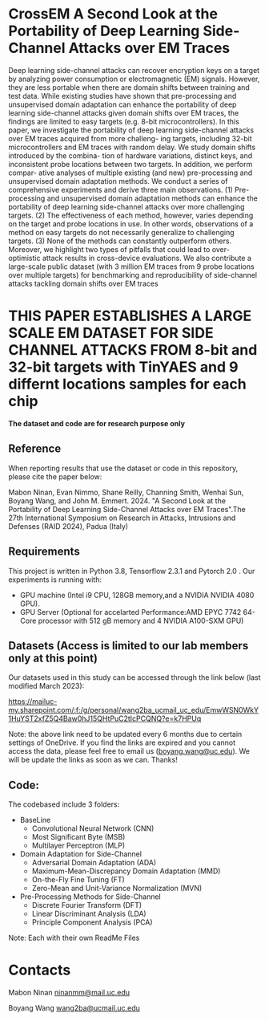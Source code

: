 # CrossEM A Second Look at the Portability of Deep Learning Side-Channel Attacks over EM Traces

Deep learning side-channel attacks can recover encryption keys on a target by analyzing power consumption or electromagnetic (EM)
signals. However, they are less portable when there are domain shifts between training and test data. While existing studies have
shown that pre-processing and unsupervised domain adaptation can enhance the portability of deep learning side-channel attacks
given domain shifts over EM traces, the findings are limited to easy targets (e.g. 8-bit microcontrollers).
In this paper, we investigate the portability of deep learning side-channel attacks over EM traces acquired from more challeng-
ing targets, including 32-bit microcontrollers and EM traces with random delay. We study domain shifts introduced by the combina-
tion of hardware variations, distinct keys, and inconsistent probe locations between two targets. In addition, we perform compar-
ative analyses of multiple existing (and new) pre-processing and unsupervised domain adaptation methods. We conduct a series of
comprehensive experiments and derive three main observations. (1) Pre-processing and unsupervised domain adaptation methods
can enhance the portability of deep learning side-channel attacks over more challenging targets. (2) The effectiveness of each method,
however, varies depending on the target and probe locations in use. In other words, observations of a method on easy targets do
not necessarily generalize to challenging targets. (3) None of the methods can constantly outperform others. Moreover, we highlight
two types of pitfalls that could lead to over-optimistic attack results in cross-device evaluations. We also contribute a large-scale public
dataset (with 3 million EM traces from 9 probe locations over multiple targets) for benchmarking and reproducibility of side-channel
attacks tackling domain shifts over EM traces 

# THIS PAPER ESTABLISHES A LARGE SCALE EM DATASET FOR SIDE CHANNEL ATTACKS FROM 8-bit and 32-bit targets with TinYAES and 9 differnt locations samples for each chip

**The dataset and code are for research purpose only**

## Reference
When reporting results that use the dataset or code in this repository, please cite the paper below:

Mabon Ninan, Evan Nimmo, Shane Reilly, Channing Smith, Wenhai Sun, Boyang Wang, and John M. Emmert. 2024. "A Second Look at the Portability of Deep Learning Side-Channel Attacks over EM Traces".The 27th International Symposium on Research in Attacks, Intrusions and Defenses (RAID 2024), Padua (Italy)


## Requirements
This project is written in Python 3.8, Tensorflow 2.3.1 and Pytorch 2.0 . 
Our experiments is running with:

* GPU machine (Intel i9 CPU, 128GB memory,and a NVIDIA  NVIDIA 4080 GPU).
* GPU Server (Optional for accelarted Performance:AMD EPYC 7742 64-Core processor with 512 gB memory and 4 NVIDIA A100-SXM GPU)

## Datasets (**Access is limited to our lab members only at this point**) 

Our datasets used in this study can be accessed through the link below (last modified March 2023):

https://mailuc-my.sharepoint.com/:f:/g/personal/wang2ba_ucmail_uc_edu/EmwWSN0WkY1HuYST2xfZ5Q4Baw0hJ15QHtPuC2tIcPCQNQ?e=k7HPUq

Note: the above link need to be updated every 6 months due to certain settings of OneDrive. If you find the links are expired and you cannot access the data, please feel free to email us (boyang.wang@uc.edu). We will be update the links as soon as we can. Thanks!

## Code:
The codebased include 3 folders: 
* BaseLine
  * Convolutional Neural Network (CNN)
  * Most Significant Byte (MSB)
  * Multilayer Perceptron (MLP)
* Domain Adaptation for Side-Channel
  * Adversarial Domain Adaptation (ADA) 
  * Maximum-Mean-Discrepancy Domain Adaptation (MMD)
  * On-the-Fly Fine Tuning (FT)
  * Zero-Mean and Unit-Variance Normalization (MVN)
* Pre-Processing Methods for Side-Channel
  * Discrete Fourier Transform (DFT)
  * Linear Discriminant Analysis (LDA)
  * Principle Component Analysis (PCA)

Note: Each with their own ReadMe Files 


# Contacts
Mabon Ninan ninanmm@mail.uc.edu

Boyang Wang wang2ba@ucmail.uc.edu
